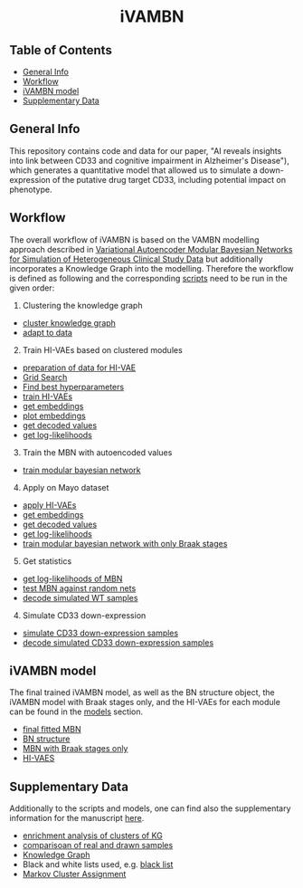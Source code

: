<h1 align="center">
  iVAMBN
</h1>


## Table of Contents

* [General Info](#general-info)
* [Workflow](#workflow)
* [iVAMBN model](#ivambn-model)
* [Supplementary Data](#supplementary-data)

## General Info
This repository contains code and data for our paper, "AI reveals insights into link between CD33 and cognitive impairment in Alzheimer's Disease"), which generates a quantitative model that allowed us to simulate a down-expression of the putative drug target CD33, including potential impact on phenotype.

## Workflow
The overall workflow of iVAMBN is based on the VAMBN modelling approach described in [Variational Autoencoder Modular Bayesian Networks for Simulation of Heterogeneous Clinical Study Data](https://doi.org/10.3389/fdata.2020.00016) but additionally incorporates a Knowledge Graph into the modelling. Therefore the workflow is defined as following and the corresponding [scripts](/scripts) need to be run in the given order:

1. Clustering the knowledge graph
  - [cluster knowledge graph](scripts/knowledgeGraph/1_getMarkovClusters.R)
  - [adapt to data](scripts/knowledgeGraph/2_adaptKGtoData.R)
2. Train HI-VAEs based on clustered modules
  - [preparation of data for HI-VAE](scripts/prepData/)
  - [Grid Search](scripts/HI-VAE/GridSearch/5_GridSearch_ROSMAP.py)
  - [Find best hyperparameters](scripts/HI-VAE/GridSearch/6_extractBestHyperparameters.ipynb)
  - [train HI-VAEs](scripts/HI-VAE/HIVAE_training/7_ROSMAP_HIVAE_training.py)
  - [get embeddings](scripts/HI-VAE/HIVAE_training/8_ROSMAP_getMetaEnc.py)
  - [plot embeddings](scripts/HI-VAE/HIVAE_training/9_ROSMAP_plotMetaEnc.ipynb)
  - [get decoded values](scripts/HI-VAE/HIVAE_training/10_ROSMAP_decodingRP.py)
  - [get log-likelihoods](scripts/HI-VAE/HIVAE_training/11_HIVAE_logLikelihoods.py)
3. Train the MBN with autoencoded values
  - [train modular bayesian network](scripts/MBN/12-1_bnet_ROSMAP.R)
4. Apply on Mayo dataset
  - [apply HI-VAEs](scripts/HI-VAE/Mayo/M1_Mayo_HIVAE_apply.py)
  - [get embeddings](scripts/HI-VAE/Mayo/M2_Mayo_getMetaEnc.py)
  - [get decoded values](scripts/HI-VAE/Mayo/M3_Mayo_decodingRP.py)
  - [get log-likelihoods](scripts/HI-VAE/Mayo/M4_HIVAE_logLikelihoods.py)
  - [train modular bayesian network with only Braak stages](scripts/MBN/12-2_bnet_ROSMAP_onlyBraak.R)
5. Get statistics
  - [get log-likelihoods of MBN](scripts/MBN/13_bnet_likelihoods_allAD.R)
  - [test MBN against random nets](scripts/MBN/14_testAgainstRandomNet.R)
  - [decode simulated WT samples](scripts/HI-VAE/HIVAE_training/15_decoding_simulatedCD33WT.py)
4. Simulate CD33 down-expression
  - [simulate CD33 down-expression samples](scripts/MBN/16_simulateCD33KO.R)
  - [decode simulated CD33 down-expression samples](scripts/HI-VAE/HIVAE_training/17_decoding_CD33KO.py)

## iVAMBN model
The final trained iVAMBN model, as well as the BN structure object, the iVAMBN model with Braak stages only, and the HI-VAEs for each module can be found in the [models](/models) section.
- [final fitted MBN](models/MBN/finalBN_fitted.Rdata)
- [BN structure](models/MBN/finalBN.Rdata)
- [MBN with Braak stages only](models/MBN/finalBN_onlyBraak_fitted.Rdata)
- [HI-VAES](models/HI-VAE/)

## Supplementary Data
Additionally to the scripts and models, one can find also the supplementary information for the manuscript [here](/data).
- [enrichment analysis of clusters of KG](/data/enrichment_KG_NeuroMMSig)
- [comparisoan of real and drawn samples](/data/realVSdrawn)
- [Knowledge Graph](/data/BELgraph.csv)
- Black and white lists used, e.g. [black list](/data/bl_noKL.csv)
- [Markov Cluster Assignment](/data/mkvClust_msFinal.tsv)

